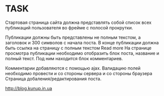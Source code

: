# TASK
Стартовая страница сайта должна представлять собой список всех публикаций
пользователя во фрейме с полосой прокрутки. 

Публикации должны быть представлены не полным текстом, а заголовок и 300 символов с начала поста. 
В конце публикации должна быть ссылка на страницу с полным текстом Read more
На странице просмотра публикации необходимо отобразить блок поста, название
и полный текст. Под ним находится блок комментариев. 

Комментарии добавляются с помощью ajax. Валидацию полей необходимо провести и со стороны
сервера и со стороны браузера
Страница добаления/редактирования поста.

http://blog.kunup.in.ua
